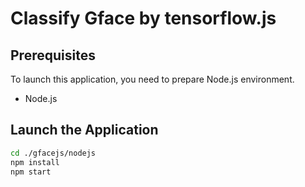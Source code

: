 # Classify Gface by tensorflow.js



## Prerequisites

To launch this application, you need to prepare Node.js environment.

 - Node.js



## Launch the Application

```bash
cd ./gfacejs/nodejs
npm install
npm start
```

